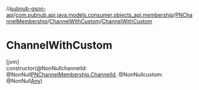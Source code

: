 //[pubnub-gson-api](../../../../index.md)/[com.pubnub.api.java.models.consumer.objects_api.membership](../../index.md)/[PNChannelMembership](../index.md)/[ChannelWithCustom](index.md)/[ChannelWithCustom](-channel-with-custom.md)

# ChannelWithCustom

[jvm]\
constructor(@NonNullchannelId: @NonNull[PNChannelMembership.ChannelId](../-channel-id/index.md), @NonNullcustom: @NonNull[Any](https://kotlinlang.org/api/latest/jvm/stdlib/kotlin-stdlib/kotlin/-any/index.html))
